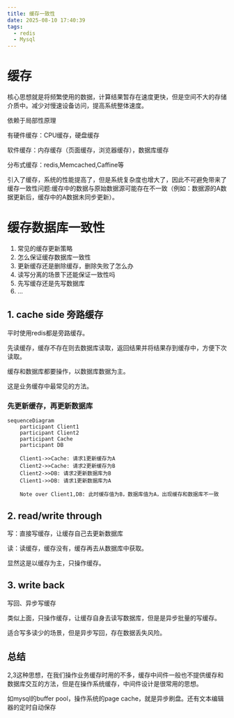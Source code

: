 ```yaml
---
title: 缓存一致性
date: 2025-08-10 17:40:39
tags:
  - redis
  - Mysql
---
```


# 缓存

核心思想就是将频繁使用的数据，计算结果暂存在速度更快，但是空间不大的存储介质中。减少对慢速设备访问，提高系统整体速度。



依赖于局部性原理

有硬件缓存：CPU缓存，硬盘缓存

软件缓存：内存缓存（页面缓存，浏览器缓存），数据库缓存

分布式缓存：redis,Memcached,Caffine等



引入了缓存，系统的性能提高了，但是系统复杂度也增大了，因此不可避免带来了缓存一致性问题:缓存中的数据与原始数据源可能存在不一致（例如：数据源的A数据更新后，缓存中的A数据未同步更新）。





# 缓存数据库一致性

1. 常见的缓存更新策略
2. 怎么保证缓存数据库一致性
3. 更新缓存还是删除缓存，删除失败了怎么办
4. 读写分离的场景下还能保证一致性吗
5. 先写缓存还是先写数据库
6. ...



## 1. cache side 旁路缓存

平时使用redis都是旁路缓存。

先读缓存，缓存不存在则去数据库读取，返回结果并将结果存到缓存中，方便下次读取。



缓存和数据库都要操作，以数据库数据为主。



这是业务缓存中最常见的方法。



### 先更新缓存，再更新数据库

```mermaid
sequenceDiagram
    participant Client1
    participant Client2
    participant Cache
    participant DB

    Client1->>Cache: 请求1更新缓存为A
    Client2->>Cache: 请求2更新缓存为B
    Client2->>DB: 请求2更新数据库为B
    Client1->>DB: 请求1更新数据库为A

    Note over Client1,DB: 此时缓存值为B，数据库值为A，出现缓存和数据库不一致
```







## 2. read/write through

写：直接写缓存，让缓存自己去更新数据库

读：读缓存，缓存没有，缓存再去从数据库中获取。



显然这是以缓存为主，只操作缓存。



## 3. write back

写回、异步写缓存



类似上面，只操作缓存，让缓存自身去读写数据库，但是是异步批量的写缓存。



适合写多读少的场景，但是异步写回，存在数据丢失风险。



## 总结



2,3这种思想，在我们操作业务缓存时用的不多，缓存中间件一般也不提供缓存和数据库交互的方法，但是在操作系统缓存，中间件设计是很常用的思想。

如mysql的buffer pool，操作系统的page cache，就是异步刷盘。还有文本编辑器的定时自动保存

